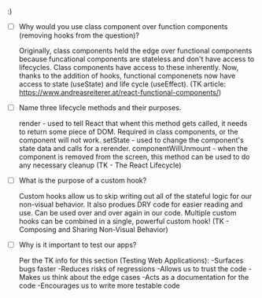 

:)

- [ ] Why would you use class component over function components (removing hooks from the question)?

    Originally, class components held the edge over functional components because funcational components are stateless and don't have access to lifecycles. Class components have access to these inherently. Now, thanks to the addition of hooks, functional componenets now have access to state (useState) and life cycle (useEffect). 
    (TK article: https://www.andreasreiterer.at/react-functional-components/)




- [ ] Name three lifecycle methods and their purposes.

    render - used to tell React that whent this method gets called, it needs to return some piece of DOM. Required in class components, or the component will not work.
    setState - used to change the component's state data and calls for a rerender. 
    componentWillUnmount - when the component is removed from the screen, this method can be used to do any necessary cleanup
    (TK - The React Lifecycle)




- [ ] What is the purpose of a custom hook?

    Custom hooks allow us to skip writing out all of the stateful logic for our non-visual behavior. It also produes DRY code for easier reading and use. Can be used over and over again in our code. Multiple custom hooks can be combined in a single, powerful custom hook! 
    (TK - Composing and Sharing Non-Visual Behavior)




- [ ] Why is it important to test our apps?

    Per the TK info for this section (Testing Web Applications):
    -Surfaces bugs faster
    -Reduces risks of regressions
    -Allows us to trust the code
    -Makes us think about the edge cases
    -Acts as a documentation for the code
    -Encourages us to write more testable code
